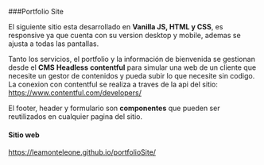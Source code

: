 ###Portfolio Site

El siguiente sitio esta desarrollado en **Vanilla JS, HTML y CSS**, es responsive ya que cuenta con su version desktop y mobile, ademas se ajusta a todas las pantallas.

Tanto los servicios, el portfolio y la información de bienvenida se gestionan desde el **CMS** **Headless** **contentful** para simular una web de un cliente que necesite un gestor de contenidos y pueda subir lo que necesite sin codigo. La conexion con contentful se realiza a traves de la api del sitio: https://www.contentful.com/developers/

El footer, header y formulario son **componentes** que pueden ser reutilizados en cualquier pagina del sitio.

#### Sitio web

https://leamonteleone.github.io/portfolioSite/
